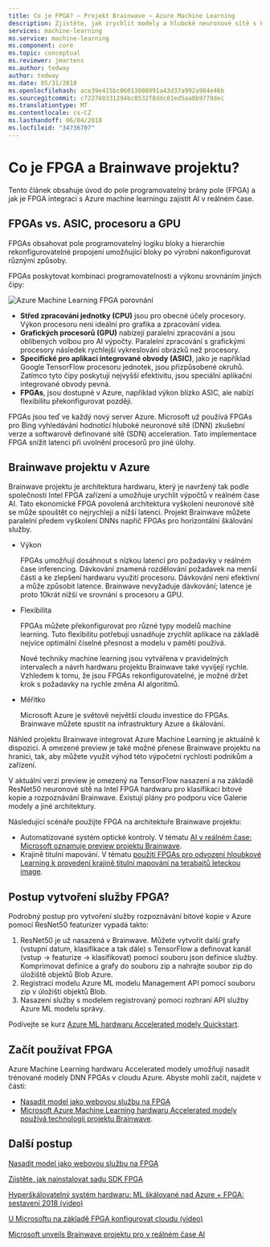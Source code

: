 ```yaml
---
title: Co je FPGA? – Projekt Brainwave – Azure Machine Learning
description: Zjistěte, jak zrychlit modely a hluboké neuronové sítě s FPGAs.
services: machine-learning
ms.service: machine-learning
ms.component: core
ms.topic: conceptual
ms.reviewer: jmartens
ms.author: tedway
author: tedway
ms.date: 05/31/2018
ms.openlocfilehash: ace39e415bc06013008091a43d37a992a984e46b
ms.sourcegitcommit: c722760331294bc8532f8ddc01ed5aa8b9778dec
ms.translationtype: MT
ms.contentlocale: cs-CZ
ms.lasthandoff: 06/04/2018
ms.locfileid: "34736707"
---
```

# <a name="what-is-fpga-and-project-brainwave"></a>Co je FPGA a Brainwave projektu?

Tento článek obsahuje úvod do pole programovatelný brány pole (FPGA) a jak je FPGA integraci s Azure machine learningu zajistit AI v reálném čase.

## <a name="fpgas-vs-cpu-gpu-and-asic"></a>FPGAs vs. ASIC, procesoru a GPU

FPGAs obsahovat pole programovatelný logiku bloky a hierarchie rekonfigurovatelné propojení umožňující bloky po výrobní nakonfigurovat různými způsoby.

FPGAs poskytovat kombinaci programovatelnosti a výkonu srovnáním jiných čipy:

![Azure Machine Learning FPGA porovnání](./media/concept-accelerate-with-fpgas/azure-machine-learning-fpga-comparison.png)

- **Střed zpracování jednotky (CPU)** jsou pro obecné účely procesory. Výkon procesoru není ideální pro grafika a zpracování videa.
- **Grafických procesorů (GPU)** nabízejí paralelní zpracování a jsou oblíbených volbou pro AI výpočty. Paralelní zpracování s grafickými procesory následek rychlejší vykreslování obrázků než procesory.
- **Specifické pro aplikaci integrované obvody (ASIC)**, jako je například Google TensorFlow procesoru jednotek, jsou přizpůsobené okruhů. Zatímco tyto čipy poskytují nejvyšší efektivitu, jsou speciální aplikační integrované obvody pevná.
- **FPGAs**, jsou dostupné v Azure, například výkon blízko ASIC, ale nabízí flexibilitu překonfigurovat později.

FPGAs jsou teď ve každý nový server Azure. Microsoft už používá FPGAs pro Bing vyhledávání hodnotící hluboké neuronové sítě (DNN) zkušební verze a softwarově definované sítě (SDN) acceleration. Tato implementace FPGA snížit latenci při uvolnění procesorů pro jiné úlohy.

## <a name="project-brainwave-on-azure"></a>Brainwave projektu v Azure

Brainwave projektu je architektura hardwaru, který je navržený tak podle společnosti Intel FPGA zařízení a umožňuje urychlit výpočtů v reálném čase AI. Tato ekonomické FPGA povolená architektura vyškolení neuronové sítě se může spouštět co nejrychleji a nižší latenci. Projekt Brainwave můžete paralelní předem vyškolení DNNs napříč FPGAs pro horizontální škálování služby.

- Výkon

    FPGAs umožňují dosáhnout s nízkou latencí pro požadavky v reálném čase inferencing. Dávkování znamená rozdělování požadavek na menší části a ke zlepšení hardwaru využití procesoru. Dávkování není efektivní a může způsobit latence. Brainwave nevyžaduje dávkování; latence je proto 10krát nižší ve srovnání s procesoru a GPU.

- Flexibilita

    FPGAs můžete překonfigurovat pro různé typy modelů machine learning. Tuto flexibilitu potřebují usnadňuje zrychlit aplikace na základě nejvíce optimální číselné přesnost a modelu v paměti používá.

    Nové techniky machine learning jsou vytvářena v pravidelných intervalech a návrh hardwaru projektu Brainwave také vyvíjejí rychle. Vzhledem k tomu, že jsou FPGAs rekonfigurovatelné, je možné držet krok s požadavky na rychle změna AI algoritmů.

- Měřítko

    Microsoft Azure je světově největší cloudu investice do FPGAs. Brainwave můžete spustit na infrastruktury Azure a škálování.

Náhled projektu Brainwave integrovat Azure Machine Learning je aktuálně k dispozici. A omezené preview je také možné přenese Brainwave projektu na hranici, tak, aby můžete využít výhod této výpočetní rychlosti podnikům a zařízení.

V aktuální verzi preview je omezený na TensorFlow nasazení a na základě ResNet50 neuronové sítě na Intel FPGA hardwaru pro klasifikaci bitové kopie a rozpoznávání Brainwave. Existují plány pro podporu více Galerie modely a jiné architektury.

Následující scénáře použijte FPGA na architektuře Brainwave projektu:

- Automatizované systém optické kontroly. V tématu [AI v reálném čase: Microsoft oznamuje preview projektu Brainwave](https://blogs.microsoft.com/ai/build-2018-project-brainwave/).
- Krajině titulní mapování. V tématu [použití FPGAs pro odvození hloubkové Learning k provedení krajině titulní mapování na terabajtů leteckou image](https://blogs.technet.microsoft.com/machinelearning/2018/05/29/how-to-use-fpgas-for-deep-learning-inference-to-perform-land-cover-mapping-on-terabytes-of-aerial-images/).

## <a name="how-to-create-an-fpga-service"></a>Postup vytvoření služby FPGA?

Podrobný postup pro vytvoření služby rozpoznávání bitové kopie v Azure pomocí ResNet50 featurizer vypadá takto:

1. ResNet50 je už nasazená v Brainwave. Můžete vytvořit další grafy (vstupní datum, klasifikace a tak dále) s TensorFlow a definovat kanál (vstup -> featurize -> klasifikovat) pomocí souboru json definice služby. Komprimovat definice a grafy do souboru zip a nahrajte soubor zip do úložiště objektů Blob Azure.
2. Registraci modelu Azure ML modelu Management API pomocí souboru zip v úložišti objektů Blob.
3. Nasazení služby s modelem registrovaný pomocí rozhraní API služby Azure ML modelu správy.

Podívejte se kurz [Azure ML hardwaru Accelerated modely Quickstart](https://github.com/Azure/aml-real-time-ai/blob/master/notebooks/resnet50/00_QuickStart.ipynb).

## <a name="start-using-fpga"></a>Začít používat FPGA

Azure Machine Learning hardwaru Accelerated modely umožňují nasadit trénované modely DNN FPGAs v cloudu Azure. Abyste mohli začít, najdete v části:

- [Nasadit model jako webovou službu na FPGA](how-to-deploy-fpga-web-service.md)
- [Microsoft Azure Machine Learning hardwaru Accelerated modely používá technologii projektu Brainwave](https://github.com/azure/aml-real-time-ai).

## <a name="next-steps"></a>Další postup

[Nasadit model jako webovou službu na FPGA](how-to-deploy-fpga-web-service.md)

[Zjistěte, jak nainstalovat sadu SDK FPGA](reference-fpga-package-overview.md)

[Hyperškálovatelný systém hardwaru: ML škálované nad Azure + FPGA: sestavení 2018 (video)](https://www.youtube.com/watch?v=BMgQAHIx2eY)

[U Microsoftu na základě FPGA konfigurovat cloudu (video)](https://channel9.msdn.com/Events/Build/2017/B8063)

[Microsoft unveils Brainwave projektu pro v reálném čase AI](https://www.microsoft.com/research/blog/microsoft-unveils-project-brainwave/)